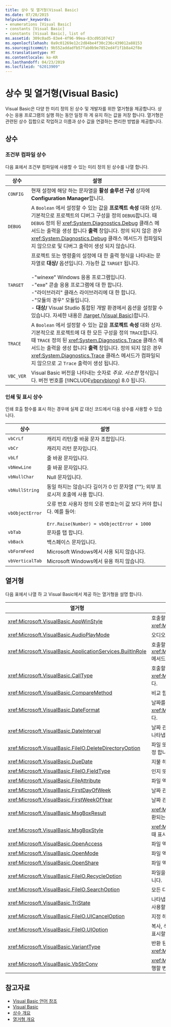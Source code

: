 ```yaml
---
title: 상수 및 열거형(Visual Basic)
ms.date: 07/20/2015
helpviewer_keywords:
- enumerations [Visual Basic]
- constants [Visual Basic]
- constants [Visual Basic], list of
ms.assetid: 309c0ad5-83e4-4f96-99ea-83cd95107417
ms.openlocfilehash: 0a9c01269e12c2d84be4f30c236c439012a88153
ms.sourcegitcommit: 9b552addadfb57fab0b9e7852ed4f1f1b8a42f8e
ms.translationtype: MT
ms.contentlocale: ko-KR
ms.lasthandoff: 04/23/2019
ms.locfileid: "62013909"
---
```

# <a name="constants-and-enumerations-visual-basic"></a>상수 및 열거형(Visual Basic)
Visual Basic은 다양 한 미리 정의 된 상수 및 개발자를 위한 열거형을 제공합니다. 상수는 응용 프로그램의 실행 하는 동안 일정 하 게 유지 하는 값을 저장 합니다. 열거형은 관련된 상수 집합으로 작업하고 이름과 상수 값을 연결하는 편리한 방법을 제공합니다.  
  
## <a name="constants"></a>상수  
  
### <a name="conditional-compilation-constants"></a>조건부 컴파일 상수  
 다음 표에서 조건부 컴파일에 사용할 수 있는 미리 정의 된 상수를 나열 합니다.  
  
|**상수**|**설명**|  
|---|---|  
|`CONFIG`|현재 설정에 해당 하는 문자열을 **활성 솔루션 구성** 상자에 **Configuration Manager**합니다.|  
|`DEBUG`|A `Boolean` 에서 설정할 수 있는 값을 **프로젝트 속성** 대화 상자. 기본적으로 프로젝트의 디버그 구성을 정의 `DEBUG`합니다. 때 `DEBUG` 정의 된 <xref:System.Diagnostics.Debug> 클래스 메서드는 출력을 생성 합니다 **출력** 창입니다. 정의 되지 않은 경우 <xref:System.Diagnostics.Debug> 클래스 메서드가 컴파일되지 않으므로 및 디버그 출력이 생성 되지 않습니다.|  
|`TARGET`|프로젝트 또는 명령줄의 설정에 대 한 출력 형식을 나타내는 문자열로 **대상/** 옵션입니다. 가능한 값 `TARGET` 됩니다.<br /><br /> -"winexe" Windows 응용 프로그램입니다.<br />-"exe" 콘솔 응용 프로그램에 대 한 합니다.<br />-"라이브러리" 클래스 라이브러리에 대 한 합니다.<br />-"모듈의 경우" 모듈입니다.<br />- **대상/** Visual Studio 통합된 개발 환경에서 옵션을 설정할 수 있습니다. 자세한 내용은 [/target (Visual Basic)](../../visual-basic/reference/command-line-compiler/target.md)합니다.|  
|`TRACE`|A `Boolean` 에서 설정할 수 있는 값을 **프로젝트 속성** 대화 상자. 기본적으로 프로젝트에 대 한 모든 구성을 정의 `TRACE`합니다. 때 `TRACE` 정의 된 <xref:System.Diagnostics.Trace> 클래스 메서드는 출력을 생성 합니다 **출력** 창입니다. 정의 되지 않은 경우 <xref:System.Diagnostics.Trace> 클래스 메서드가 컴파일되지 않으므로 고 `Trace` 출력이 생성 됩니다.|  
|`VBC_VER`|Visual Basic 버전을 나타내는 숫자로 *주요*. *사소한* 형식입니다. 버전 번호를 [!INCLUDE[vbprvblong](~/includes/vbprvblong-md.md)] 8.0 됩니다.|  
  
### <a name="print-and-display-constants"></a>인쇄 및 표시 상수  
 인쇄 호출 함수를 표시 하는 경우에 실제 값 대신 코드에서 다음 상수를 사용할 수 있습니다.  
  
|**상수**|**설명**|  
|---|---|  
|`vbCrLf`|캐리지 리턴/줄 바꿈 문자 조합입니다.|  
|`vbCr`|캐리지 리턴 문자입니다.|  
|`vbLf`|줄 바꿈 문자입니다.|  
|`vbNewLine`|줄 바꿈 문자입니다.|  
|`vbNullChar`|Null 문자입니다.|  
|`vbNullString`|동일 하지는 않습니다 길이가 0 인 문자열 (""); 외부 프로시저 호출에 사용 합니다.|  
|`vbObjectError`|오류 번호 사용자 정의 오류 번호는이 값 보다 커야 합니다. 예를 들어:<br /><br /> `Err.Raise(Number) = vbObjectError + 1000`|  
|`vbTab`|문자를 탭 합니다.|  
|`vbBack`|백스페이스 문자입니다.|  
|`vbFormFeed`|Microsoft Windows에서 사용 되지 않습니다.|  
|`vbVerticalTab`|Microsoft Windows에서 유용 하지 않습니다.|  
  
## <a name="enumerations"></a>열거형  
 다음 표에서 나열 하 고 Visual Basic에서 제공 하는 열거형을 설명 합니다.  
  
|열거형|설명|  
|---|---|  
|<xref:Microsoft.VisualBasic.AppWinStyle>|호출할 때 호출된 프로그램에 사용할 창 스타일을 나타내는 <xref:Microsoft.VisualBasic.Interaction.Shell%2A> 함수입니다.|  
|<xref:Microsoft.VisualBasic.AudioPlayMode>|오디오 메서드를 호출할 때 소리를 재생 하는 방법을 나타냅니다.|  
|<xref:Microsoft.VisualBasic.ApplicationServices.BuiltInRole>|호출할 때 확인할 역할 유형을 나타냅니다는 <xref:Microsoft.VisualBasic.ApplicationServices.User.IsInRole%2A> 메서드.|  
|<xref:Microsoft.VisualBasic.CallType>|호출할 때 호출 되는 프로시저의 유형을 나타냅니다는 <xref:Microsoft.VisualBasic.Interaction.CallByName%2A> 함수입니다.|  
|<xref:Microsoft.VisualBasic.CompareMethod>|비교 함수를 호출할 때 문자열을 비교 하는 방법을 나타냅니다.|  
|<xref:Microsoft.VisualBasic.DateFormat>|날짜를 표시 하는 방법을 나타내는 호출 하는 경우는 <xref:Microsoft.VisualBasic.Strings.FormatDateTime%2A> 함수입니다.|  
|<xref:Microsoft.VisualBasic.DateInterval>|날짜 관련 함수를 호출할 때 날짜 간격을 결정하고 형식을 지정하는 방법을 나타냅니다.|  
|<xref:Microsoft.VisualBasic.FileIO.DeleteDirectoryOption>|파일 또는 디렉터리를 삭제 해야 하는 디렉터리를 포함 하는 경우 수행을 지정 합니다.|  
|<xref:Microsoft.VisualBasic.DueDate>|지불 하는 시점을 나타내는 재무 메서드를 호출할 때.|  
|<xref:Microsoft.VisualBasic.FileIO.FieldType>|인지 또는 고정 너비 텍스트 필드가 구분 되어 있는지 여부를 나타냅니다.|  
|<xref:Microsoft.VisualBasic.FileAttribute>|파일 액세스 함수를 호출할 때 사용할 파일 특성을 나타냅니다.|  
|<xref:Microsoft.VisualBasic.FirstDayOfWeek>|날짜 관련 함수를 호출할 때 사용 하 여 첫 번째 요일을 나타냅니다.|  
|<xref:Microsoft.VisualBasic.FirstWeekOfYear>|날짜 관련 함수를 호출할 때 사용할 연도의 첫째 주를 나타냅니다.|  
|<xref:Microsoft.VisualBasic.MsgBoxResult>|<xref:Microsoft.VisualBasic.Interaction.MsgBox%2A> 함수에 의해 반환되는 메시지 상자에서 누른 단추를 나타냅니다.|  
|<xref:Microsoft.VisualBasic.MsgBoxStyle>|<xref:Microsoft.VisualBasic.Interaction.MsgBox%2A> 함수를 호출할 때 표시할 단추를 나타냅니다.|  
|<xref:Microsoft.VisualBasic.OpenAccess>|파일 액세스 함수를 호출할 때 파일을 여는 방법을 나타냅니다.|  
|<xref:Microsoft.VisualBasic.OpenMode>|파일 액세스 함수를 호출할 때 파일을 여는 방법을 나타냅니다.|  
|<xref:Microsoft.VisualBasic.OpenShare>|파일 액세스 함수를 호출할 때 파일을 여는 방법을 나타냅니다.|  
|<xref:Microsoft.VisualBasic.FileIO.RecycleOption>|파일을 영구적으로 삭제할지 아니면 휴지통에 배치 하는지 여부를 지정 합니다.|  
|<xref:Microsoft.VisualBasic.FileIO.SearchOption>|모든 디렉터리를 검색할지 여부를 지정 하거나 최상위 디렉터리만 합니다.|  
|<xref:Microsoft.VisualBasic.TriState>|나타냅니다는 `Boolean` 값 이나 숫자 서식 지정 함수를 호출할 때 기본값을 사용할지 여부입니다.|  
|<xref:Microsoft.VisualBasic.FileIO.UICancelOption>|지정 하면 사용자가 클릭할 **취소** 작업 중입니다.|  
|<xref:Microsoft.VisualBasic.FileIO.UIOption>|복사, 삭제 또는 파일 또는 디렉터리를 이동 하는 경우 진행률 대화 상자를 표시할 것인지 여부를 지정 합니다.|  
|<xref:Microsoft.VisualBasic.VariantType>|반환 된 variant 개체의 유형을 나타냅니다는 <xref:Microsoft.VisualBasic.Information.VarType%2A> 함수입니다.|  
|<xref:Microsoft.VisualBasic.VbStrConv>|<xref:Microsoft.VisualBasic.Strings.StrConv%2A> 함수를 호출할 때 수행할 변환 형식을 나타냅니다.|  
  
## <a name="see-also"></a>참고자료

- [Visual Basic 언어 참조](../../visual-basic/language-reference/index.md)
- [Visual Basic](../../visual-basic/index.md)
- [상수 개요](../../visual-basic/programming-guide/language-features/constants-enums/constants-overview.md)
- [열거형 개요](../../visual-basic/programming-guide/language-features/constants-enums/enumerations-overview.md)
